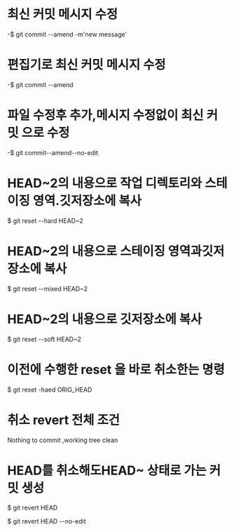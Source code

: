 <h1>최신 커밋 메시지 수정</h1>
<p>-$ git commit --amend -m'new message'</p>

<h1>편집기로 최신 커밋 메시지 수정</h1>
<p>-$ git commit --amend</p>

<h1>파일 수정후 추가,메시지 수정없이 최신 커밋 으로 수정</h1>
<p>-$ git commit--amend--no-edit</p>

<h1>HEAD~2의 내용으로 작업 디렉토리와 스테이징 영역.깃저장소에 복사</h1>
<p>$ git reset --hard HEAD~2</p>

<h1>HEAD~2의 내용으로 스테이징 영역과깃저장소에 복사</h1>
<p>$ git reset --mixed HEAD~2</p>

<h1>HEAD~2의 내용으로 깃저장소에 복사</h1>
<p>$ git reset --soft HEAD~2</p>

<h1>이전에 수행한 reset 을 바로 취소한는 명령</h1>
<p>$ git reset -haed ORIG_HEAD</p>

<h1>취소 revert 전체 조건</h1>
<p>Nothing to commit ,working tree clean</p>

<h1>HEAD를 취소해도HEAD~ 상태로 가는 커밋 생성</h1>
<p>$ git revert HEAD</p>
<p>$ git revert HEAD --no-edit</p>
